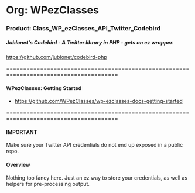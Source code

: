# Org: WPezClasses
### Product: Class_WP_ezClasses_API_Twitter_Codebird

##### Jublonet's Codebird - A Twitter library in PHP - gets an ez wrapper.

https://github.com/jublonet/codebird-php

=======================================================================================

#### WPezClasses: Getting Started
- https://github.com/WPezClasses/wp-ezclasses-docs-getting-started

=======================================================================================

#### IMPORTANT

Make sure your Twitter API credentials do not end up exposed in a public repo. 


#### Overview

Nothing too fancy here. Just an ez way to store your credentials, as well as helpers for pre-processing output.
